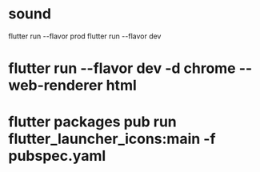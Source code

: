 # sound

flutter run --flavor prod
flutter run --flavor dev

# flutter run --flavor dev -d chrome --web-renderer html
# flutter packages pub run flutter_launcher_icons:main -f pubspec.yaml 